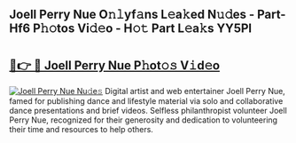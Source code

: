## Joell Perry Nue O𝚗𝚕yf𝚊ns L𝚎a𝚔ed N𝚞𝚍es - Part-Hf6 P𝚑𝚘tos Vi𝚍𝚎o - H𝚘𝚝 Part L𝚎a𝚔s YY5Pl

# <h2><a href="http://kf196do.oniu.top/?m=Joell+Perry+Nue">🔗👉 🔴 Joell Perry Nue P𝚑ot𝚘𝚜 V𝚒d𝚎o</a></h2>

[![Joell Perry Nue Nu𝚍e𝚜](https://i.imgur.com/0qMVB7G.gif)](http://kf196do.oniu.top/?m=Joell+Perry+Nue)
Digital artist and web entertainer Joell Perry Nue, famed for publishing dance and lifestyle material via solo and collaborative dance presentations and brief videos. Selfless philanthropist volunteer Joell Perry Nue, recognized for their generosity and dedication to volunteering their time and resources to help others.  
